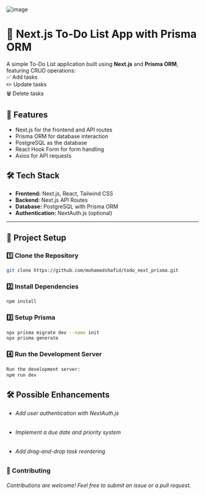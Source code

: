 ![image]("https://github.com/mohamedshafid/todo_next_prisma/blob/main/public/github_banner.png")
# 📝 Next.js To-Do List App with Prisma ORM



A simple To-Do List application built using **Next.js** and **Prisma ORM**, featuring CRUD operations:  
✅ Add tasks  
✏️ Update tasks  
🗑 Delete tasks  

## 🚀 Features
- Next.js for the frontend and API routes
- Prisma ORM for database interaction
- PostgreSQL as the database
- React Hook Form for form handling
- Axios for API requests

## 🛠 Tech Stack
- **Frontend:** Next.js, React, Tailwind CSS
- **Backend:** Next.js API Routes
- **Database:** PostgreSQL with Prisma ORM
- **Authentication:** NextAuth.js (optional)

---

## 📂 Project Setup

### 1️⃣ Clone the Repository
```sh
git clone https://github.com/mohamedshafid/todo_next_prisma.git
```

### 2️⃣ Install Dependencies
```sh
npm install
```
### 3️⃣ Setup Prisma
```sh
npx prisma migrate dev --name init
npx prisma generate
```
### 4️⃣ Run the Development Server
```sh
Run the development server:
npm run dev
```
## 🛠 Possible Enhancements
- ###### Add user authentication with NextAuth.js
- ###### Implement a due date and priority system
- ###### Add drag-and-drop task reordering
### 💖 Contributing
###### Contributions are welcome! Feel free to submit an issue or a pull request.






